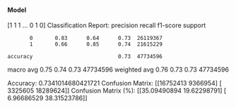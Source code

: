 #### Model
[1 1 1 ... 0 1 0]
Classification Report:
              precision    recall  f1-score   support

           0       0.83      0.64      0.73  26119367
           1       0.66      0.85      0.74  21615229

    accuracy                           0.73  47734596
   macro avg       0.75      0.74      0.73  47734596
weighted avg       0.76      0.73      0.73  47734596

Accuracy: 0.7341014680421721
Confusion Matrix:
[[16752413  9366954]
 [ 3325605 18289624]]
Confusion Matrix (%):
[[35.09490894 19.62298791]
 [ 6.96686529 38.31523786]]
